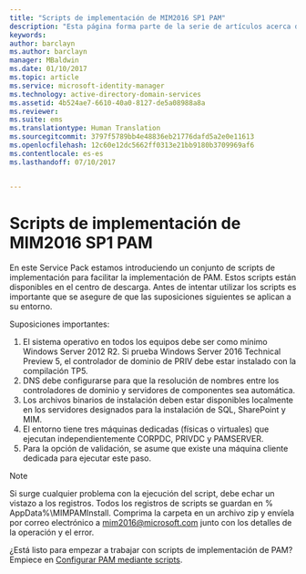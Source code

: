 ```yaml
---
title: "Scripts de implementación de MIM2016 SP1 PAM"
description: "Esta página forma parte de la serie de artículos acerca de cómo configurar Privileged Identity Manager mediante scripts. Incluye una lista de los supuestos sobre el entorno."
keywords: 
author: barclayn
ms.author: barclayn
manager: MBaldwin
ms.date: 01/10/2017
ms.topic: article
ms.service: microsoft-identity-manager
ms.technology: active-directory-domain-services
ms.assetid: 4b524ae7-6610-40a0-8127-de5a08988a8a
ms.reviewer: 
ms.suite: ems
ms.translationtype: Human Translation
ms.sourcegitcommit: 3797f5789bb4e48836eb21776dafd5a2e0e11613
ms.openlocfilehash: 12c60e12dc5662ff0313e21bb9180b3709969af6
ms.contentlocale: es-es
ms.lasthandoff: 07/10/2017


---
```


<a id="mim2016-sp1-pam-deployment-scripts" class="xliff"></a>
# Scripts de implementación de MIM2016 SP1 PAM

En este Service Pack estamos introduciendo un conjunto de scripts de implementación para facilitar la implementación de PAM. Estos scripts están disponibles en el centro de descarga. Antes de intentar utilizar los scripts es importante que se asegure de que las suposiciones siguientes se aplican a su entorno.

Suposiciones importantes:
1. El sistema operativo en todos los equipos debe ser como mínimo Windows Server 2012 R2. Si prueba Windows Server 2016 Technical Preview 5, el controlador de dominio de PRIV debe estar instalado con la compilación TP5.
2. DNS debe configurarse para que la resolución de nombres entre los controladores de dominio y servidores de componentes sea automática.
3. Los archivos binarios de instalación deben estar disponibles localmente en los servidores designados para la instalación de SQL, SharePoint y MIM.
4. El entorno tiene tres máquinas dedicadas (físicas o virtuales) que ejecutan independientemente CORPDC, PRIVDC y PAMSERVER.
5. Para la opción de validación, se asume que existe una máquina cliente dedicada para ejecutar este paso.

>[!NOTE]
>Si surge cualquier problema con la ejecución del script, debe echar un vistazo a los registros. Todos los registros de scripts se guardan en % AppData%\MIMPAMInstall. Comprima la carpeta en un archivo zip y envíela por correo electrónico a mim2016@microsoft.com junto con los detalles de la operación y el error.

¿Está listo para empezar a trabajar con scripts de implementación de PAM? Empiece en [Configurar PAM mediante scripts](./pam/sp1-pam-configure-using-scripts.md).

